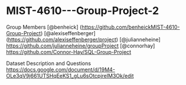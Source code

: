 # MIST-4610---Group-Project-2
Group Members
[@benheick] (https://github.com/benheickMIST-4610-Group-Project)
[@alexiseffenberger] (https://github.com/alexiseffenberger/project)
[@julianneheine] https://github.com/julianneheine/groupProject
[@connorhay] https://github.com/Connor-Hay/SQL-Group-Project

Dataset Description and Questions
https://docs.google.com/document/d/19M4-OLe3qV9j661UTSHqEeKS1_gLu6sOtcpjreIM3Ok/edit
